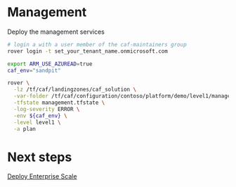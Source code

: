 
# Management
Deploy the management services

```bash
# login a with a user member of the caf-maintainers group
rover login -t set_your_tenant_name.onmicrosoft.com

export ARM_USE_AZUREAD=true
caf_env="sandpit"

rover \
  -lz /tf/caf/landingzones/caf_solution \
  -var-folder /tf/caf/configuration/contoso/platform/demo/level1/management \
  -tfstate management.tfstate \
  -log-severity ERROR \
  -env ${caf_env} \
  -level level1 \
  -a plan

```


# Next steps

 [Deploy Enterprise Scale](../../level1/eslz/readme.md)
 